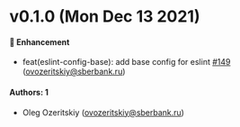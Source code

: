 # v0.1.0 (Mon Dec 13 2021)

#### 🚀 Enhancement

- feat(eslint-config-base): add base config for eslint [#149](https://github.com/sberdevices/pashka/pull/149) (ovozeritskiy@sberbank.ru)

#### Authors: 1

- Oleg Ozeritskiy (ovozeritskiy@sberbank.ru)
